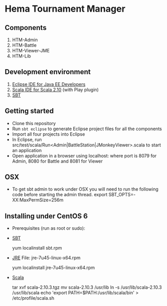 # Hema Tournament Manager

## Components

1. HTM-Admin
2. HTM-Battle
3. HTM-Viewer-JME
4. HTM-Lib

## Development environment

1. [Eclipse IDE for Java EE Developers](http://eclipse.org/downloads)
2. [Scala IDE for Scala 2.10](http://scala-ide.org/download/current.html) (with Play plugin)
3. [SBT](http://www.scala-sbt.org/release/docs/Getting-Started/Setup.html)

## Getting started

* Clone this repository
* Run `sbt eclipse` to generate Eclipse project files for all the components
* Import all four projects into Eclipse
* In Eclipse, run src/test/scala/Run<Admin|BattleStation|JMonkeyViewer>.scala to start an application
* Open application in a browser using localhost:<port> where port is 8079 for Admin, 8080 for Battle and 8081 for Viewer

## OSX

* To get sbt admin to work under OSX you will need to run the following code before starting the admin thread.
	export SBT_OPTS=-XX:MaxPermSize=256m

## Installing under CentOS 6

* Prerequisites (run as root or sudo):
 - [SBT](http://scalasbt.artifactoryonline.com/scalasbt/sbt-native-packages/org/scala-sbt/sbt/0.13.0/sbt.rpm)

	yum localinstall sbt.rpm
 - [JRE](http://www.java.com/getjava/) File: jre-7u45-linux-x64.rpm

	yum localinstall jre-7u45-linux-x64.rpm
 - [Scala](http://www.scala-lang.org/files/archive/scala-2.10.3.tgz)

	tar xvf scala-2.10.3.tgz
	mv scala-2.10.3 /usr/lib
	ln -s /usr/lib/scala-2.10.3 /usr/lib/scala
	echo 'export PATH=$PATH:/usr/lib/scala/bin' > /etc/profile/scala.sh
